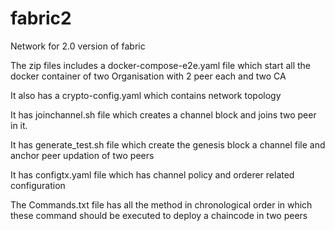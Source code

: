 # fabric2
Network for 2.0 version of fabric


The zip files includes a docker-compose-e2e.yaml file which start all the docker container of two Organisation with 2 peer each and two CA

It also has a crypto-config.yaml which contains network topology

It has joinchannel.sh file which creates a channel block and joins two peer in it.

It has generate_test.sh file which create the genesis block a channel file and anchor peer updation of two peers

It has configtx.yaml file which has channel policy and orderer related configuration

The Commands.txt file has all the method in chronological order in which these command should be executed to deploy a chaincode in two peers

